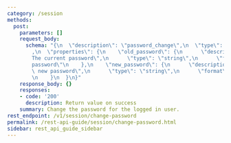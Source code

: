 ```yaml
---
category: /session
methods:
  post:
    parameters: []
    request_body:
      schema: "{\n  \"description\": \"password_change\",\n  \"type\": \"object\"\
        ,\n  \"properties\": {\n    \"old_password\": {\n      \"description\": \"\
        The current password\",\n      \"type\": \"string\",\n      \"format\": \"\
        password\"\n    },\n    \"new_password\": {\n      \"description\": \"The\
        \ new password\",\n      \"type\": \"string\",\n      \"format\": \"password\"\
        \n    }\n  }\n}"
    response_body: {}
    responses:
    - code: '200'
      description: Return value on success
    summary: Change the password for the logged in user.
rest_endpoint: /v1/session/change-password
permalink: /rest-api-guide/session/change-password.html
sidebar: rest_api_guide_sidebar
---
```

